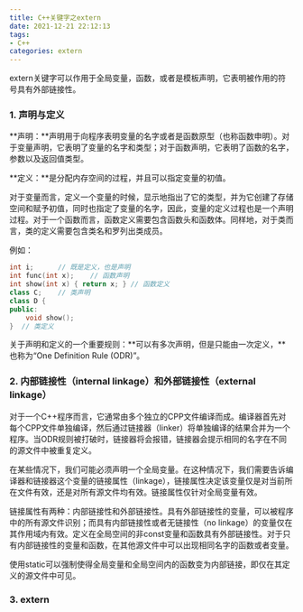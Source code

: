 ```yaml
---
title: C++关键字之extern
date: 2021-12-21 22:12:13
tags:
- C++
categories: extern
---
```


extern关键字可以作用于全局变量，函数，或者是模板声明，它表明被作用的符号具有外部链接性。

### 1. 声明与定义

**声明：**声明用于向程序表明变量的名字或者是函数原型（也称函数申明）。对于变量声明，它表明了变量的名字和类型；对于函数声明，它表明了函数的名字，参数以及返回值类型。

**定义：**是分配内存空间的过程，并且可以指定变量的初值。

对于变量而言，定义一个变量的时候，显示地指出了它的类型，并为它创建了存储空间和赋予初值，同时也指定了变量的名字，因此，变量的定义过程也是一个声明过程。对于一个函数而言，函数定义需要包含函数头和函数体。同样地，对于类而言，类的定义需要包含类名和罗列出类成员。

例如：

```c++
int i;      // 既是定义，也是声明
int func(int x);    // 函数声明
int show(int x) { return x; } // 函数定义
class C;    // 类声明
class D {
public:
    void show();
}  // 类定义
```

关于声明和定义的一个重要规则：**可以有多次声明，但是只能由一次定义，**也称为“One Definition Rule (ODR)”。

### 2. 内部链接性（internal linkage）和外部链接性（external linkage）

对于一个C++程序而言，它通常由多个独立的CPP文件编译而成。编译器首先对每个CPP文件单独编译，然后通过链接器（linker）将单独编译的结果合并为一个程序。当ODR规则被打破时，链接器将会报错，链接器会提示相同的名字在不同的源文件中被重复定义。

在某些情况下，我们可能必须声明一个全局变量。在这种情况下，我们需要告诉编译器和链接器这个变量的链接属性（linkage），链接属性决定该变量仅是对当前所在文件有效，还是对所有源文件均有效。链接属性仅针对全局变量有效。

链接属性有两种：内部链接性和外部链接性。具有外部链接性的变量，可以被程序中的所有源文件识别；而具有内部链接性或者无链接性（no linkage）的变量仅在其作用域内有效。定义在全局空间的非const变量和函数具有外部链接性。对于只有内部链接性的变量和函数，在其他源文件中可以出现相同名字的函数或者变量。

使用static可以强制使得全局变量和全局空间内的函数变为内部链接，即仅在其定义的源文件中可见。

### 3. extern

